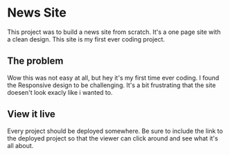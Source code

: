 # News Site

This project was to build a news site from scratch. It's a one page site with a clean design. This site is my first ever coding project.   

## The problem

Wow this was not easy at all, but hey it's my first time ever coding. I found the Responsive design to be challenging. It's a bit frustrating that the site doesen't look exacly like i wanted to. 

## View it live
Every project should be deployed somewhere. Be sure to include the link to the deployed project so that the viewer can click around and see what it's all about.
